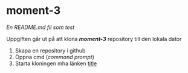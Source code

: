 # moment-3

_En README.md fil som test_

Uppgiften går ut på att klona **_moment-3_** repository till den lokala dator

1. Skapa en repository i github
2. Öppna cmd (_command prompt_)
3. Starta kloningen mha länken [title](https://github.com/Hanin-96/moment-3.git)
